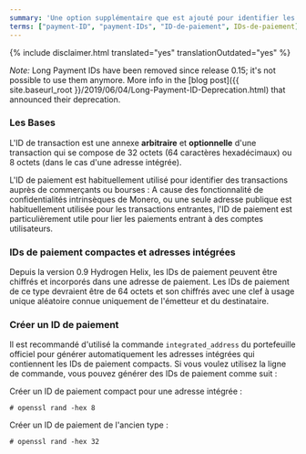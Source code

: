 ```yaml
---
summary: 'Une option supplémentaire que est ajouté pour identifier les transactions avec les commerçants, se composant de 64 caractères hexadécimaux'
terms: ["payment-ID", "payment-IDs", "ID-de-paiement", IDs-de-paiement]
---
```


{% include disclaimer.html translated="yes" translationOutdated="yes" %}

*Note:* Long Payment IDs have been removed since release 0.15; it's not possible to use them anymore. More info in the [blog post]({{ site.baseurl_root }}/2019/06/04/Long-Payment-ID-Deprecation.html) that announced their deprecation.

### Les Bases

L'ID de transaction est une annexe **arbitraire** et **optionnelle** d'une
transaction qui se compose de 32 octets (64 caractères hexadécimaux) ou 8
octets (dans le cas d'une adresse intégrée).

L'ID de paiement est habituellement utilisé pour identifier des transactions
auprès de commerçants ou bourses : A cause des fonctionnalité de
confidentialités intrinsèques de Monero, ou une seule adresse publique est
habituellement utilisée pour les transactions entrantes, l'ID de paiement
est particulièrement utile pour lier les paiements entrant à des comptes
utilisateurs.

### IDs de paiement compactes et adresses intégrées

Depuis la version 0.9 Hydrogen Helix, les IDs de paiement peuvent être
chiffrés et incorporés dans une adresse de paiement. Les IDs de paiement de
ce type devraient être de 64 octets et son chiffrés avec une clef à usage
unique aléatoire connue uniquement de l'émetteur et du destinataire.

### Créer un ID de paiement

Il est recommandé d'utilisé la commande `integrated_address` du portefeuille
officiel pour générer automatiquement les adresses intégrées qui contiennent
les IDs de paiement compacts. Si vous voulez utilisez la ligne de commande,
vous pouvez générer des IDs de paiement comme suit :

Créer un ID de paiement compact pour une adresse intégrée :

```# openssl rand -hex 8```

Créer un ID de paiement de l'ancien type :

```# openssl rand -hex 32```
